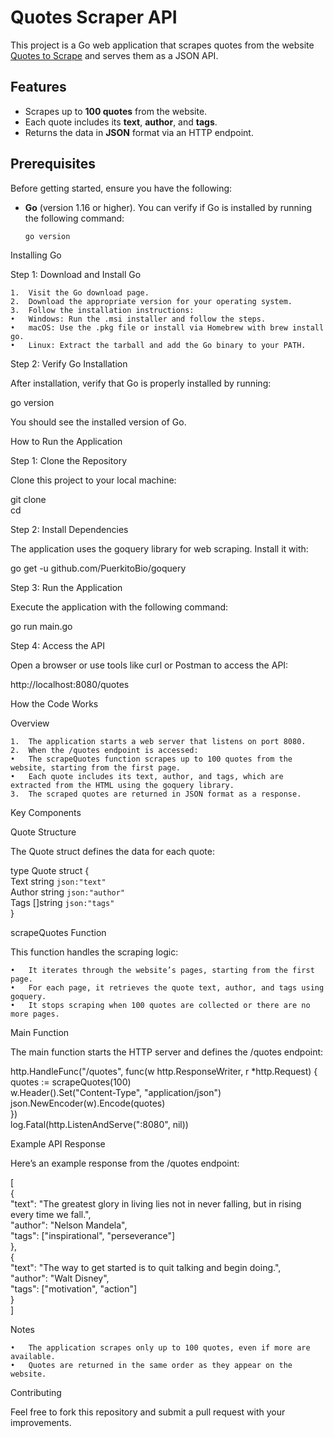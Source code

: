 

# Quotes Scraper API  

This project is a Go web application that scrapes quotes from the website [Quotes to Scrape](https://quotes.toscrape.com) and serves them as a JSON API.  

## Features  
- Scrapes up to **100 quotes** from the website.  
- Each quote includes its **text**, **author**, and **tags**.  
- Returns the data in **JSON** format via an HTTP endpoint.  

## Prerequisites  
Before getting started, ensure you have the following:  
- **Go** (version 1.16 or higher). You can verify if Go is installed by running the following command:  
  ```bash  
  go version  

Installing Go

Step 1: Download and Install Go

	1.	Visit the Go download page.
	2.	Download the appropriate version for your operating system.
	3.	Follow the installation instructions:
	•	Windows: Run the .msi installer and follow the steps.
	•	macOS: Use the .pkg file or install via Homebrew with brew install go.
	•	Linux: Extract the tarball and add the Go binary to your PATH.

Step 2: Verify Go Installation

After installation, verify that Go is properly installed by running:

go version  

You should see the installed version of Go.

How to Run the Application

Step 1: Clone the Repository

Clone this project to your local machine:

git clone <repository-url>  
cd <repository-folder>  

Step 2: Install Dependencies

The application uses the goquery library for web scraping. Install it with:

go get -u github.com/PuerkitoBio/goquery  

Step 3: Run the Application

Execute the application with the following command:

go run main.go  

Step 4: Access the API

Open a browser or use tools like curl or Postman to access the API:

http://localhost:8080/quotes  

How the Code Works

Overview

	1.	The application starts a web server that listens on port 8080.
	2.	When the /quotes endpoint is accessed:
	•	The scrapeQuotes function scrapes up to 100 quotes from the website, starting from the first page.
	•	Each quote includes its text, author, and tags, which are extracted from the HTML using the goquery library.
	3.	The scraped quotes are returned in JSON format as a response.

Key Components

Quote Structure

The Quote struct defines the data for each quote:

type Quote struct {  
    Text   string   `json:"text"`  
    Author string   `json:"author"`  
    Tags   []string `json:"tags"`  
}  

scrapeQuotes Function

This function handles the scraping logic:

	•	It iterates through the website’s pages, starting from the first page.
	•	For each page, it retrieves the quote text, author, and tags using goquery.
	•	It stops scraping when 100 quotes are collected or there are no more pages.

Main Function

The main function starts the HTTP server and defines the /quotes endpoint:

http.HandleFunc("/quotes", func(w http.ResponseWriter, r *http.Request) {  
    quotes := scrapeQuotes(100)  
    w.Header().Set("Content-Type", "application/json")  
    json.NewEncoder(w).Encode(quotes)  
})  
log.Fatal(http.ListenAndServe(":8080", nil))  

Example API Response

Here’s an example response from the /quotes endpoint:

[  
  {  
    "text": "The greatest glory in living lies not in never falling, but in rising every time we fall.",  
    "author": "Nelson Mandela",  
    "tags": ["inspirational", "perseverance"]  
  },  
  {  
    "text": "The way to get started is to quit talking and begin doing.",  
    "author": "Walt Disney",  
    "tags": ["motivation", "action"]  
  }  
]  

Notes

	•	The application scrapes only up to 100 quotes, even if more are available.
	•	Quotes are returned in the same order as they appear on the website.

Contributing

Feel free to fork this repository and submit a pull request with your improvements.


